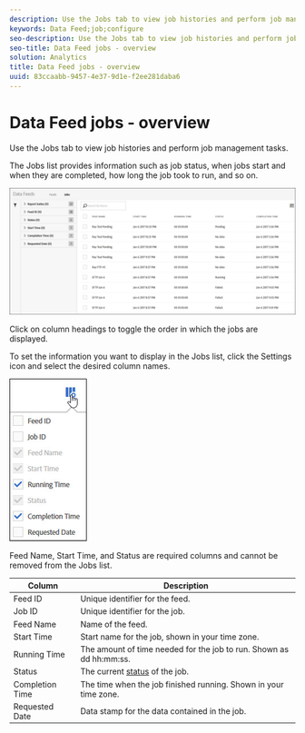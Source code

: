 ```yaml
---
description: Use the Jobs tab to view job histories and perform job management tasks.
keywords: Data Feed;job;configure
seo-description: Use the Jobs tab to view job histories and perform job management tasks.
seo-title: Data Feed jobs - overview
solution: Analytics
title: Data Feed jobs - overview
uuid: 83ccaabb-9457-4e37-9d1e-f2ee281daba6
---
```


# Data Feed jobs - overview

Use the Jobs tab to view job histories and perform job management tasks.

The Jobs list provides information such as job status, when jobs start and when they are completed, how long the job took to run, and so on.

![](assets/jobs.jpg)

Click on column headings to toggle the order in which the jobs are displayed.

To set the information you want to display in the Jobs list, click the Settings icon and select the desired column names.

![](assets/job-cols.jpg)

Feed Name, Start Time, and Status are required columns and cannot be removed from the Jobs list.

|  Column  | Description  |
|---|---|
|  Feed ID  | Unique identifier for the feed.  |
|  Job ID  | Unique identifier for the job.  |
|  Feed Name  | Name of the feed.  |
|  Start Time  | Start name for the job, shown in your time zone.  |
|  Running Time  | The amount of time needed for the job to run. Shown as dd hh:mm:ss.  |
|  Status  |The current [status](/help/export/analytics-data-feed/c-df-jobs/r-job-status.md) of the job.  |
|  Completion Time  | The time when the job finished running. Shown in your time zone.  |
|  Requested Date  | Data stamp for the data contained in the job.  |

